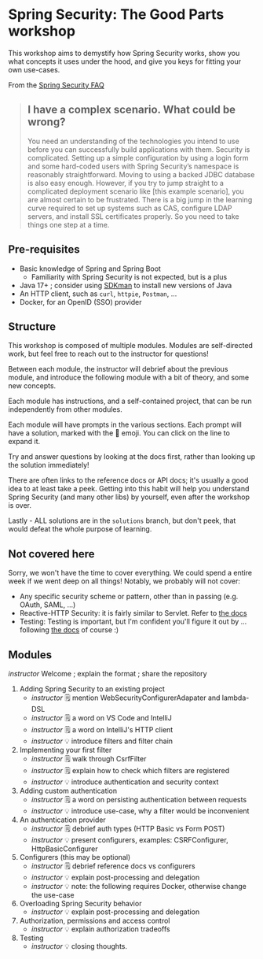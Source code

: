 # Spring Security: The Good Parts workshop

This workshop aims to demystify how Spring Security works, show you what concepts it uses under the
hood, and give you keys for fitting your own use-cases.

From the
[Spring Security FAQ](https://docs.spring.io/spring-security/reference/servlet/appendix/faq.html#appendix-faq-start-simple)

> ## I have a complex scenario. What could be wrong?
>
> You need an understanding of the technologies you intend to use before you can successfully build
> applications with them. Security is complicated. Setting up a simple configuration by using a
> login form and some hard-coded users with Spring Security’s namespace is reasonably
> straightforward. Moving to using a backed JDBC database is also easy enough. However, if you try
> to jump straight to a complicated deployment scenario like [this example scenario], you are almost
> certain to be frustrated. There is a big jump in the learning curve required to set up systems
> such as CAS, configure LDAP servers, and install SSL certificates properly. So you need to take
> things one step at a time.

## Pre-requisites

- Basic knowledge of Spring and Spring Boot
    - Familiarity with Spring Security is not expected, but is a plus
- Java 17+ ; consider using [SDKman](https://sdkman.io/) to install new versions of Java
- An HTTP client, such as `curl`, `httpie`, `Postman`, ...
- Docker, for an OpenID (SSO) provider

## Structure

This workshop is composed of multiple modules. Modules are self-directed work, but feel free to
reach out to the instructor for questions!

Between each module, the instructor will debrief about the previous module, and introduce the
following module with a bit of theory, and some new concepts.

Each module has instructions, and a self-contained project, that can be run independently from other
modules.

Each module will have prompts in the various sections. Each prompt will have a solution, marked with
the 📖 emoji. You can click on the line to expand it.

Try and answer questions by looking at the docs first, rather than looking up the solution
immediately!

There are often links to the reference docs or API docs; it's usually a good idea to at least take a
peek. Getting into this habit will help you understand Spring Security (and many other libs) by
yourself, even after the workshop is over.

Lastly - ALL solutions are in the `solutions` branch, but don't peek, that would defeat the whole
purpose of learning.

## Not covered here

Sorry, we won't have the time to cover everything. We could spend a entire week if we went deep on
all things! Notably, we probably will not cover:

- Any specific security scheme or pattern, other than in passing (e.g. OAuth, SAML, ...)
- Reactive-HTTP Security: it is fairly similar to Servlet. Refer to
  [the docs](https://docs.spring.io/spring-security/reference/reactive/index.html)
- Testing: Testing is important, but I'm confident you'll figure it out by ... following
  [the docs](https://docs.spring.io/spring-security/reference/servlet/test/index.html) of course :)

## Modules

_instructor_ Welcome ; explain the format ; share the repository

1. Adding Spring Security to an existing project
    - _instructor_ 🗒️ mention WebSecurityConfigurerAdapater and lambda-DSL
    - _instructor_ 🗒️ a word on VS Code and IntelliJ
    - _instructor_ 🗒️ a word on IntelliJ's HTTP client
    - _instructor_ 💡 introduce filters and filter chain
2. Implementing your first filter
    - _instructor_ 🗒️ walk through CsrfFilter
    - _instructor_ 🗒️ explain how to check which filters are registered
    - _instructor_ 💡️ introduce authentication and security context
3. Adding custom authentication
    - _instructor_ 🗒️ a word on persisting authentication between requests
    - _instructor_ 💡 introduce use-case, why a filter would be inconvenient
4. An authentication provider
    - _instructor_ 🗒️ debrief auth types (HTTP Basic vs Form POST)
    - _instructor_ 💡️ present configurers, examples: CSRFConfigurer, HttpBasicConfigurer
5. Configurers (this may be optional)
    - _instructor_ 🗒️ debrief reference docs vs configurers
    - _instructor_ 💡️ explain post-processing and delegation
    - _instructor_ 💡️ note: the following requires Docker, otherwise change the use-case
6. Overloading Spring Security behavior
    - _instructor_ 💡️ explain post-processing and delegation
7. Authorization, permissions and access control
    - _instructor_ 💡️ explain authorization tradeoffs
8. Testing
    - _instructor_ 💡️ closing thoughts.
